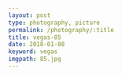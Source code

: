```yaml
---
layout: post
type: photography, picture
permalink: /photography/:title
title: vegas-85
date: 2018-01-08
keyword: vegas
imgpath: 85.jpg
---
```



